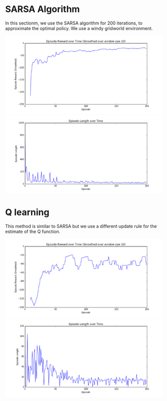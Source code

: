 # SARSA Algorithm

In this sectionm, we use the SARSA algorithm for 200 iterations, to approximate the optimal policy. We use a windy gridworld environment.

 
![](https://github.com/simon555/RL/blob/master/TDandQ/Sarsa/sarsa_reward.png)
![](https://github.com/simon555/RL/blob/master/TDandQ/Sarsa/sarsa_length.png)

  
  
# Q learning

This method is similar to SARSA but we use a different update rule for the estimate of the Q function.

![](https://github.com/simon555/RL/blob/master/TDandQ/QLearning/QLearning_reward.png)
![](https://github.com/simon555/RL/blob/master/TDandQ/QLearning/QLearning_length.png)


